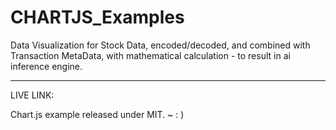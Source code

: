 # CHARTJS_Examples

Data Visualization for Stock Data, encoded/decoded, and combined with Transaction MetaData, with mathematical calculation - to result in ai inference engine.

<hr>

LIVE LINK: 

Chart.js example released under MIT. ~ : )